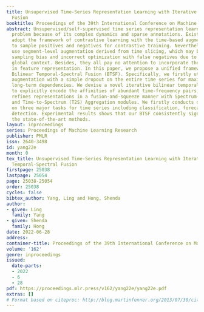 ```yaml
---
title: Unsupervised Time-Series Representation Learning with Iterative Bilinear Temporal-Spectral
  Fusion
booktitle: Proceedings of the 39th International Conference on Machine Learning
abstract: Unsupervised/self-supervised time series representation learning is a challenging
  problem because of its complex dynamics and sparse annotations. Existing works mainly
  adopt the framework of contrastive learning with the time-based augmentation techniques
  to sample positives and negatives for contrastive training. Nevertheless, they mostly
  use segment-level augmentation derived from time slicing, which may bring about
  sampling bias and incorrect optimization with false negatives due to the loss of
  global context. Besides, they all pay no attention to incorporate the spectral information
  in feature representation. In this paper, we propose a unified framework, namely
  Bilinear Temporal-Spectral Fusion (BTSF). Specifically, we firstly utilize the instance-level
  augmentation with a simple dropout on the entire time series for maximally capturing
  long-term dependencies. We devise a novel iterative bilinear temporal-spectral fusion
  to explicitly encode the affinities of abundant time-frequency pairs, and iteratively
  refines representations in a fusion-and-squeeze manner with Spectrum-to-Time (S2T)
  and Time-to-Spectrum (T2S) Aggregation modules. We firstly conducts downstream evaluations
  on three major tasks for time series including classification, forecasting and anomaly
  detection. Experimental results shows that our BTSF consistently significantly outperforms
  the state-of-the-art methods.
layout: inproceedings
series: Proceedings of Machine Learning Research
publisher: PMLR
issn: 2640-3498
id: yang22e
month: 0
tex_title: Unsupervised Time-Series Representation Learning with Iterative Bilinear
  Temporal-Spectral Fusion
firstpage: 25038
lastpage: 25054
page: 25038-25054
order: 25038
cycles: false
bibtex_author: Yang, Ling and Hong, Shenda
author:
- given: Ling
  family: Yang
- given: Shenda
  family: Hong
date: 2022-06-28
address:
container-title: Proceedings of the 39th International Conference on Machine Learning
volume: '162'
genre: inproceedings
issued:
  date-parts:
  - 2022
  - 6
  - 28
pdf: https://proceedings.mlr.press/v162/yang22e/yang22e.pdf
extras: []
# Format based on citeproc: http://blog.martinfenner.org/2013/07/30/citeproc-yaml-for-bibliographies/
---
```

